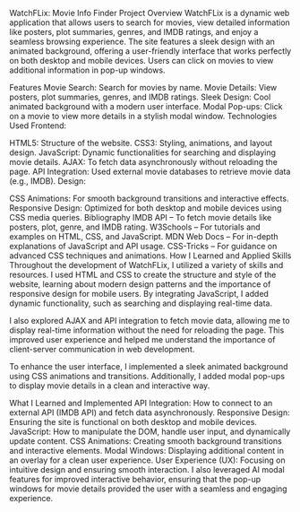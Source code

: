 WatchFLix: Movie Info Finder
Project Overview
WatchFLix is a dynamic web application that allows users to search for movies, view detailed information like posters, plot summaries, genres, and IMDB ratings, and enjoy a seamless browsing experience. The site features a sleek design with an animated background, offering a user-friendly interface that works perfectly on both desktop and mobile devices. Users can click on movies to view additional information in pop-up windows.

Features
Movie Search: Search for movies by name.
Movie Details: View posters, plot summaries, genres, and IMDB ratings.
Sleek Design: Cool animated background with a modern user interface.
Modal Pop-ups: Click on a movie to view more details in a stylish modal window.
Technologies Used
Frontend:

HTML5: Structure of the website.
CSS3: Styling, animations, and layout design.
JavaScript: Dynamic functionalities for searching and displaying movie details.
AJAX: To fetch data asynchronously without reloading the page.
API Integration: Used external movie databases to retrieve movie data (e.g., IMDB).
Design:

CSS Animations: For smooth background transitions and interactive effects.
Responsive Design: Optimized for both desktop and mobile devices using CSS media queries.
Bibliography
IMDB API – To fetch movie details like posters, plot, genre, and IMDB rating.
W3Schools – For tutorials and examples on HTML, CSS, and JavaScript.
MDN Web Docs – For in-depth explanations of JavaScript and API usage.
CSS-Tricks – For guidance on advanced CSS techniques and animations.
How I Learned and Applied Skills
Throughout the development of WatchFLix, I utilized a variety of skills and resources. I used HTML and CSS to create the structure and style of the website, learning about modern design patterns and the importance of responsive design for mobile users. By integrating JavaScript, I added dynamic functionality, such as searching and displaying real-time data.

I also explored AJAX and API integration to fetch movie data, allowing me to display real-time information without the need for reloading the page. This improved user experience and helped me understand the importance of client-server communication in web development.

To enhance the user interface, I implemented a sleek animated background using CSS animations and transitions. Additionally, I added modal pop-ups to display movie details in a clean and interactive way.

What I Learned and Implemented
API Integration: How to connect to an external API (IMDB API) and fetch data asynchronously.
Responsive Design: Ensuring the site is functional on both desktop and mobile devices.
JavaScript: How to manipulate the DOM, handle user input, and dynamically update content.
CSS Animations: Creating smooth background transitions and interactive elements.
Modal Windows: Displaying additional content in an overlay for a clean user experience.
User Experience (UX): Focusing on intuitive design and ensuring smooth interaction.
I also leveraged AI modal features for improved interactive behavior, ensuring that the pop-up windows for movie details provided the user with a seamless and engaging experience.
